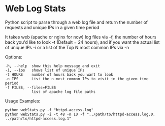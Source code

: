 # Web Log Stats
Python script to parse through a web log file and return the number of requests and unique IPs in a given time period

It takes web (apache or nginx for now) log files via -f, the number of hours back you'd like to look -t (Default = 24 hours), and if you want the actual list of unique IPs -i or a list of the Top N most common IPs via -n

Options:
```
-h, --help  show this help message and exit
-i, --ips   shows list of unique IPs
-t HOURS    number of hours back you want to look
-n IPS      List the n most common IPs to visit in the given time period
-f FILES, --files=FILES
       		list of apache log file paths
```

Usage Examples:
```
python webStats.py -f "httpd-access.log"
python webStats.py -i -t 48 -n 10 -f "../path/to/httpd-access.log.0, ../path/to/httpd-access.log.1"
